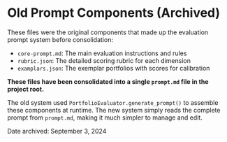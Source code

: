 # Old Prompt Components (Archived)

These files were the original components that made up the evaluation prompt system before consolidation:

- `core-prompt.md`: The main evaluation instructions and rules
- `rubric.json`: The detailed scoring rubric for each dimension
- `examplars.json`: The exemplar portfolios with scores for calibration

**These files have been consolidated into a single `prompt.md` file in the project root.**

The old system used `PortfolioEvaluator.generate_prompt()` to assemble these components at runtime. The new system simply reads the complete prompt from `prompt.md`, making it much simpler to manage and edit.

Date archived: September 3, 2024
